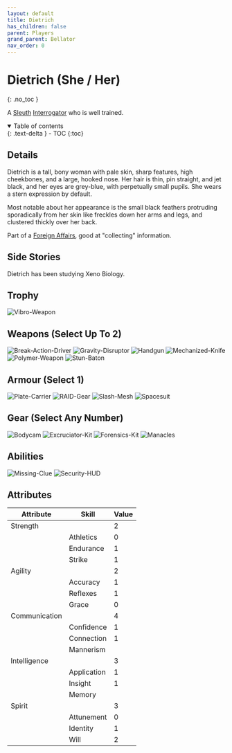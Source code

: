 ```yaml
---
layout: default
title: Dietrich
has_children: false
parent: Players
grand_parent: Bellator
nav_order: 0
---
```

# Dietrich (She / Her)
{: .no_toc }

A [Sleuth](Game/Sleuth) [Interrogator](Game/Blocks/Interrogator) who is well trained.

<details open markdown="block">
  <summary>
    Table of contents
  </summary>
  {: .text-delta }
- TOC
{:toc}
</details>


## Details
Dietrich is a tall, bony woman with pale skin, sharp features, high cheekbones, and a large, hooked nose. Her hair is thin, pin straight, and jet black, and her eyes are grey-blue, with perpetually small pupils. She wears a stern expression by default.

Most notable about her appearance is the small black feathers protruding sporadically from her skin like freckles down her arms and legs, and clustered thickly over her back.

Part of a [Foreign Affairs](Game/Government#Foreign%20Affairs), good at "collecting" information. 

## Side Stories 
Dietrich has been studying Xeno Biology.


## Trophy
![Vibro-Weapon](Game/Blocks/Vibro-Weapon)

## Weapons (Select Up To 2)
![Break-Action-Driver](Game/Blocks/Break-Action-Driver)
![Gravity-Disruptor](Game/Blocks/Gravity-Disruptor)
![Handgun](Game/Blocks/Handgun)
![Mechanized-Knife](Game/Blocks/Mechanized-Knife)
![Polymer-Weapon](Game/Blocks/Polymer-Weapon)
![Stun-Baton](Game/Blocks/Stun-Baton)

## Armour (Select 1)
![Plate-Carrier](Game/Blocks/Plate-Carrier)
![RAID-Gear](Game/Blocks/RAID-Gear)
![Slash-Mesh](Game/Blocks/Slash-Mesh)
![Spacesuit](Game/Blocks/Spacesuit)

## Gear (Select Any Number)
![Bodycam](Game/Blocks/Bodycam)
![Excruciator-Kit](Game/Blocks/Excruciator-Kit)
![Forensics-Kit](Game/Blocks/Forensics-Kit)
![Manacles](Game/Blocks/Manacles)

## Abilities
![Missing-Clue](Game/Blocks/Missing-Clue)
![Security-HUD](Game/Blocks/Security-HUD)

## Attributes

| Attribute     | Skill       | Value |
| ------------- | ----------- | ----- |
| Strength      |             | 2     |
|               | Athletics   | 0     |
|               | Endurance   | 1     |
|               | Strike      | 1     |
| Agility       |             | 2     |
|               | Accuracy    | 1     |
|               | Reflexes    | 1     |
|               | Grace       | 0     |
| Communication |             | 4     |
|               | Confidence  | 1     |
|               | Connection  | 1     |
|               | Mannerism   |       |
| Intelligence  |             | 3     |
|               | Application | 1     |
|               | Insight     | 1     |
|               | Memory      |       |
| Spirit        |             | 3     |
|               | Attunement  | 0     |
|               | Identity    | 1     |
|               | Will        | 2     |
